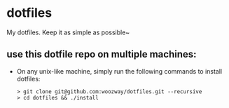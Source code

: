 # dotfiles
My dotfiles. Keep it as simple as possible~
## use this dotfile repo on multiple machines:
- On any unix-like machine, simply run the following commands to install dotfiles:
  ```shell
  > git clone git@github.com:woozway/dotfiles.git --recursive
  > cd dotfiles && ./install
  ```
